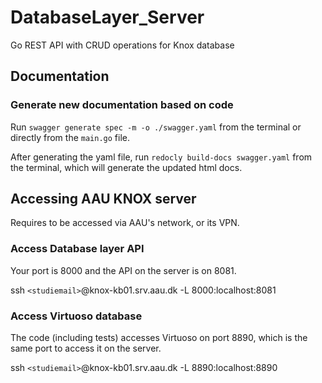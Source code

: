 # DatabaseLayer_Server

Go REST API with CRUD operations for Knox database

## Documentation

### Generate new documentation based on code

Run `swagger generate spec -m -o ./swagger.yaml` from the terminal or directly from the `main.go` file.

After generating the yaml file, run `redocly build-docs swagger.yaml` from the terminal, which will generate the updated html docs.

## Accessing AAU KNOX server

Requires to be accessed via AAU's network, or its VPN.

### Access Database layer API

Your port is 8000 and the API on the server is on 8081.

ssh `<studiemail>`@knox-kb01.srv.aau.dk -L 8000:localhost:8081

### Access Virtuoso database

The code (including tests) accesses Virtuoso on port 8890, which is the same port to access it on the server.

ssh `<studiemail>`@knox-kb01.srv.aau.dk -L 8890:localhost:8890
